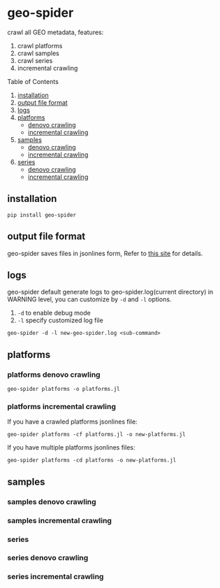 # geo-spider

crawl all GEO metadata, features:

1. crawl platforms
2. crawl samples
3. crawl series
4. incremental crawling

Table of Contents

1. [installation](#installation)
2. [output file format](#output-file-format)
3. [logs](#logs)
4. [platforms](#platforms)
   - [denovo crawling](#platforms-denovo-crawling)
   - [incremental crawling](#platforms-incremental-crawling)
5. [samples](#samples)
   - [denovo crawling](#samples-denovo-crawling)
   - [incremental crawling](#samples-incremental-crawling)
6. [series](#series)
   - [denovo crawling](#series-denovo-crawling)
   - [incremental crawling](#series-incremental-crawling)

## installation

```
pip install geo-spider
```

## output file format

geo-spider saves files in jsonlines form,
Refer to [this site](https://jsonlines.org/) for details.

## logs

geo-spider default generate logs to geo-spider.log(current directory)
in WARNING level, you can customize by `-d` and `-l` options.

1. `-d` to enable debug mode
2. `-l` specify customized log file

```
geo-spider -d -l new-geo-spider.log <sub-command>
```

## platforms

### platforms denovo crawling

```
geo-spider platforms -o platforms.jl
```

### platforms incremental crawling

If you have a crawled platforms jsonlines file:

```
geo-spider platforms -cf platforms.jl -o new-platforms.jl
```

If you have multiple platforms jsonlines files:

```
geo-spider platforms -cd platforms -o new-platforms.jl
```

## samples

### samples denovo crawling

### samples incremental crawling

### series

### series denovo crawling

### series incremental crawling
